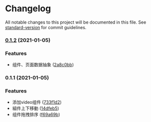 # Changelog

All notable changes to this project will be documented in this file. See [standard-version](https://github.com/conventional-changelog/standard-version) for commit guidelines.

### [0.1.2](https://github.com/maixiaojie/h5-creator/compare/v0.1.1...v0.1.2) (2021-01-05)


### Features

* 组件、页面数据抽象 ([2a8c0bb](https://github.com/maixiaojie/h5-creator/commit/2a8c0bbb434815cb2019dd667597cba8b9078778))

### 0.1.1 (2021-01-05)


### Features

* 添加video组件 ([733f1d2](https://github.com/maixiaojie/h5-creator/commit/733f1d2750792cef733cfc3bb546818349a560a2))
* 組件上下移動 ([14dfeb5](https://github.com/maixiaojie/h5-creator/commit/14dfeb52f62b4f5d389273f0e5d8d9a38527413f))
* 组件拖拽排序 ([f69a69b](https://github.com/maixiaojie/h5-creator/commit/f69a69b2fb7ccac9d137a513de9e0e3b70cbcb45))

